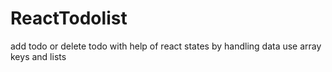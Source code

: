 # ReactTodolist
add todo or delete todo with help of react states by handling data
use array keys and lists
